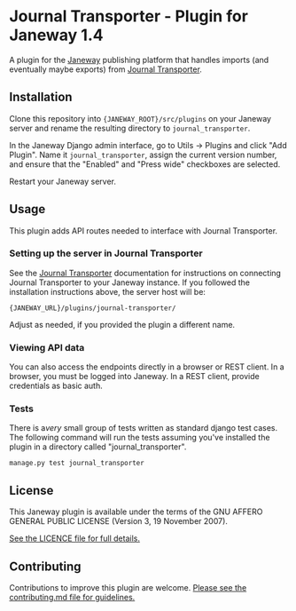 # Journal Transporter - Plugin for Janeway 1.4

A plugin for the [Janeway](https://github.com/BirkbeckCTP/janeway) publishing platform that handles imports (and eventually maybe exports) from [Journal Transporter](https://github.com/castiron/journal-transporter).

## Installation

Clone this repository into `{JANEWAY_ROOT}/src/plugins` on your Janeway server and rename the resulting directory to `journal_transporter`.

In the Janeway Django admin interface, go to Utils -> Plugins and click "Add Plugin". Name it `journal_transporter`, assign the current version number, and ensure that the "Enabled" and "Press wide" checkboxes are selected.

Restart your Janeway server.

## Usage

This plugin adds API routes needed to interface with Journal Transporter.

### Setting up the server in Journal Transporter

See the [Journal Transporter](https://github.com/castiron/journal-transporter) documentation for instructions on connecting Journal Transporter to your Janeway instance. If you followed the installation instructions above, the server host will be:

```http
{JANEWAY_URL}/plugins/journal-transporter/
```

Adjust as needed, if you provided the plugin a different name.

### Viewing API data

You can also access the endpoints directly in a browser or REST client. In a browser, you must be logged into Janeway. In a REST client, provide credentials as basic auth.

### Tests

There is a*very* small group of tests written as standard django test cases. The following command will run the tests assuming you've installed the plugin in a directory called "journal_transporter".

```
manage.py test journal_transporter
```

## License

This Janeway plugin is available under the terms of the GNU AFFERO GENERAL PUBLIC LICENSE (Version 3, 19 November 2007).

[See the LICENCE file for full details.](https://github.com/castiron/journal-transporter-janeway-1.4-plugin/blob/main/LICENSE)

## Contributing

Contributions to improve this plugin are welcome. [Please see the contributing.md file for guidelines.](https://github.com/castiron/journal-transporter-janeway-1.4-plugin/blob/main/contributing.md)
